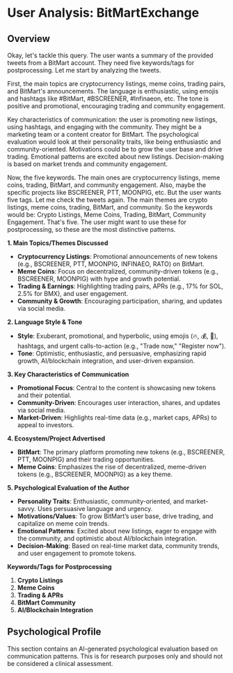 # User Analysis: BitMartExchange

## Overview

<think>
Okay, let's tackle this query. The user wants a summary of the provided tweets from a BitMart account. They need five keywords/tags for postprocessing. Let me start by analyzing the tweets.

First, the main topics are cryptocurrency listings, meme coins, trading pairs, and BitMart's announcements. The language is enthusiastic, using emojis and hashtags like #BitMart, #BSCREENER, #Infinaeon, etc. The tone is positive and promotional, encouraging trading and community engagement.

Key characteristics of communication: the user is promoting new listings, using hashtags, and engaging with the community. They might be a marketing team or a content creator for BitMart. The psychological evaluation would look at their personality traits, like being enthusiastic and community-oriented. Motivations could be to grow the user base and drive trading. Emotional patterns are excited about new listings. Decision-making is based on market trends and community engagement.

Now, the five keywords. The main ones are cryptocurrency listings, meme coins, trading, BitMart, and community engagement. Also, maybe the specific projects like BSCREENER, PTT, MOONPIG, etc. But the user wants five tags. Let me check the tweets again. The main themes are crypto listings, meme coins, trading, BitMart, and community. So the keywords would be: Crypto Listings, Meme Coins, Trading, BitMart, Community Engagement. That's five. The user might want to use these for postprocessing, so these are the most distinctive patterns.
</think>

**1. Main Topics/Themes Discussed**  
- **Cryptocurrency Listings**: Promotional announcements of new tokens (e.g., BSCREENER, PTT, MOONPIG, INFINAEO, RATO) on BitMart.  
- **Meme Coins**: Focus on decentralized, community-driven tokens (e.g., BSCREENER, MOONPIG) with hype and growth potential.  
- **Trading & Earnings**: Highlighting trading pairs, APRs (e.g., 17% for SOL, 2.5% for BMX), and user engagement.  
- **Community & Growth**: Encouraging participation, sharing, and updates via social media.  

**2. Language Style & Tone**  
- **Style**: Exuberant, promotional, and hyperbolic, using emojis (🔥, 💰, 🚀), hashtags, and urgent calls-to-action (e.g., "Trade now," "Register now").  
- **Tone**: Optimistic, enthusiastic, and persuasive, emphasizing rapid growth, AI/blockchain integration, and user-driven expansion.  

**3. Key Characteristics of Communication**  
- **Promotional Focus**: Central to the content is showcasing new tokens and their potential.  
- **Community-Driven**: Encourages user interaction, shares, and updates via social media.  
- **Market-Driven**: Highlights real-time data (e.g., market caps, APRs) to appeal to investors.  

**4. Ecosystem/Project Advertised**  
- **BitMart**: The primary platform promoting new tokens (e.g., BSCREENER, PTT, MOONPIG) and their trading opportunities.  
- **Meme Coins**: Emphasizes the rise of decentralized, meme-driven tokens (e.g., BSCREENER, MOONPIG) as a key theme.  

**5. Psychological Evaluation of the Author**  
- **Personality Traits**: Enthusiastic, community-oriented, and market-savvy. Uses persuasive language and urgency.  
- **Motivations/Values**: To grow BitMart’s user base, drive trading, and capitalize on meme coin trends.  
- **Emotional Patterns**: Excited about new listings, eager to engage with the community, and optimistic about AI/blockchain integration.  
- **Decision-Making**: Based on real-time market data, community trends, and user engagement to promote tokens.  

**Keywords/Tags for Postprocessing**  
1. **Crypto Listings**  
2. **Meme Coins**  
3. **Trading & APRs**  
4. **BitMart Community**  
5. **AI/Blockchain Integration**

## Psychological Profile

This section contains an AI-generated psychological evaluation based on communication patterns. This is for research purposes only and should not be considered a clinical assessment.